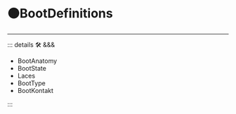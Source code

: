 # 🟠<mooves>BootDefinitions</mooves>

---

<!-- =================================================== -->
<!-- =================================================== -->
<!-- =================================================== -->
<!-- =================================================== -->
<!-- =================================================== -->
::: details 🛠 <dev>&&&</dev>

- BootAnatomy
- BootState
- Laces
- BootType
- BootKontakt

:::
